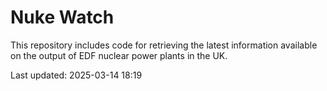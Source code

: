 # Nuke Watch

This repository includes code for retrieving the latest information available on the output of EDF nuclear power plants in the UK.

Last updated: 2025-03-14 18:19